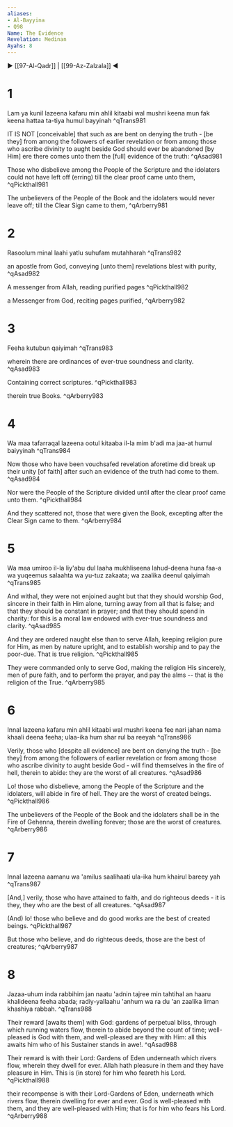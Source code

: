 ```yaml
---
aliases:
- Al-Bayyina
- Q98
Name: The Evidence
Revelation: Medinan
Ayahs: 8
---
```


▶ [[97-Al-Qadr]] | [[99-Az-Zalzala]] ◀

# 1

Lam ya kunil lazeena kafaru min ahlil kitaabi wal mushri keena mun fak keena hattaa ta-tiya humul bayyinah ^qTrans981


IT IS NOT [conceivable] that such as are bent on denying the truth - [be they] from among the followers of earlier revelation or from among those who ascribe divinity to aught beside God should ever be abandoned [by Him] ere there comes unto them the [full] evidence of the truth: ^qAsad981


Those who disbelieve among the People of the Scripture and the idolaters could not have left off (erring) till the clear proof came unto them, ^qPickthall981


The unbelievers of the People of the Book and the idolaters would never leave off; till the Clear Sign came to them, ^qArberry981

# 2

Rasoolum minal laahi yatlu suhufam mutahharah ^qTrans982


an apostle from God, conveying [unto them] revelations blest with purity, ^qAsad982


A messenger from Allah, reading purified pages ^qPickthall982


a Messenger from God, reciting pages purified, ^qArberry982

# 3

Feeha kutubun qaiyimah ^qTrans983


wherein there are ordinances of ever-true soundness and clarity. ^qAsad983


Containing correct scriptures. ^qPickthall983


therein true Books. ^qArberry983

# 4

Wa maa tafarraqal lazeena ootul kitaaba il-la mim b'adi ma jaa-at humul baiyyinah ^qTrans984


Now those who have been vouchsafed revelation aforetime did break up their unity [of faith] after such an evidence of the truth had come to them. ^qAsad984


Nor were the People of the Scripture divided until after the clear proof came unto them. ^qPickthall984


And they scattered not, those that were given the Book, excepting after the Clear Sign came to them. ^qArberry984

# 5

Wa maa umiroo il-la liy'abu dul laaha mukhliseena lahud-deena huna faa-a wa yuqeemus salaahta wa yu-tuz zakaata; wa zaalika deenul qaiyimah ^qTrans985


And withal, they were not enjoined aught but that they should worship God, sincere in their faith in Him alone, turning away from all that is false; and that they should be constant in prayer; and that they should spend in charity: for this is a moral law endowed with ever-true soundness and clarity. ^qAsad985


And they are ordered naught else than to serve Allah, keeping religion pure for Him, as men by nature upright, and to establish worship and to pay the poor-due. That is true religion. ^qPickthall985


They were commanded only to serve God, making the religion His sincerely, men of pure faith, and to perform the prayer, and pay the alms -- that is the religion of the True. ^qArberry985

# 6

Innal lazeena kafaru min ahlil kitaabi wal mushri keena fee nari jahan nama khaali deena feeha; ulaa-ika hum shar rul ba reeyah ^qTrans986


Verily, those who [despite all evidence] are bent on denying the truth - [be they] from among the followers of earlier revelation or from among those who ascribe divinity to aught beside God - will find themselves in the fire of hell, therein to abide: they are the worst of all creatures. ^qAsad986


Lo! those who disbelieve, among the People of the Scripture and the idolaters, will abide in fire of hell. They are the worst of created beings. ^qPickthall986


The unbelievers of the People of the Book and the idolaters shall be in the Fire of Gehenna, therein dwelling forever; those are the worst of creatures. ^qArberry986

# 7

Innal lazeena aamanu wa 'amilus saalihaati ula-ika hum khairul bareey yah ^qTrans987


[And,] verily, those who have attained to faith, and do righteous deeds - it is they, they who are the best of all creatures. ^qAsad987


(And) lo! those who believe and do good works are the best of created beings. ^qPickthall987


But those who believe, and do righteous deeds, those are the best of creatures; ^qArberry987

# 8

Jazaa-uhum inda rabbihim jan naatu 'adnin tajree min tahtihal an haaru khalideena feeha abada; radiy-yallaahu 'anhum wa ra du 'an zaalika liman khashiya rabbah. ^qTrans988


Their reward [awaits them] with God: gardens of perpetual bliss, through which running waters flow, therein to abide beyond the count of time; well-pleased is God with them, and well-pleased are they with Him: all this awaits him who of his Sustainer stands in awe!. ^qAsad988


Their reward is with their Lord: Gardens of Eden underneath which rivers flow, wherein they dwell for ever. Allah hath pleasure in them and they have pleasure in Him. This is (in store) for him who feareth his Lord. ^qPickthall988


their recompense is with their Lord-Gardens of Eden, underneath which rivers flow, therein dwelling for ever and ever. God is well-pleased with them, and they are well-pleased with Him; that is for him who fears his Lord. ^qArberry988

